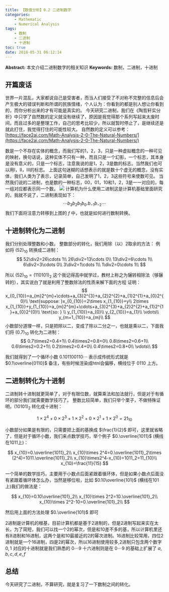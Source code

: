```yaml
---
title: 【数值分析】0.2 二进制数字
categories:
    - Mathematic
    - Numerical Analysis
tags:
    - 数制
    - 二进制
    - 十进制
toc: true
date: 2018-05-31 06:12:14
---
```


**Abstract:** 本文介绍二进制数字的相关知识
**Keywords:** 数制，二进制，十进制

<!--more-->
## 开篇废话
世界一片混乱，大家都说自己是受害者，而当人们接受了不对称不完整的信息后会产生极大的错误判断和所谓的民族情绪，个人认为：你看到的都是别人想让你看到的，而你分析出来的才有可能是真实的。
今天研究二进制，我们在《陶哲轩实分析》中只学了自然数的定义就没有继续了，原因是我觉得那个系列写起来太废时间，而且过多的是整理工作，自己的思考比较少，所以就暂时停止了，是继续还是就此打住，我觉得打住的可能性较大。
自然数的定义可以参考：[https://face2ai.com/Math-Analysis-2-0-The-Natural-Numbers/](https://face2ai.com/Math-Analysis-2-0-The-Natural-Numbers/)

数是一个不存在实体的概念，而我们写的1，2，3，只是一种虚拟概念的一种可见的映射，换句话说，这种实体不只有一种，而且只是一个幻影，一个标志，其本身是没有意义的，只是一个标志，注意我说的是1，2，3是数的标志。当然我们也可以用I，II，III的标志。
上面这句迷糊的话想表示的就是数十个虚无的概念，没有实体，我们人类为了表示，记录简单，自己发明了1，2，3这些符号来使数可见。
当然我们说的二进制，也是数的一种标志，00，01，10和1，2，3是一一对应的，每一组对应都表示同一个数。
![](https://tony4ai-1251394096.cos.ap-hongkong.myqcloud.com/blog_images/Math-Numerical-Analysis-0-2-Binary/1.png)
计算机为什么使用二进制这是计算机基础里面研究的，我就不说了，二进制表现如下：
$$
\cdots b_3b_2b_1b_0.b_{-1}b_{-2}\cdots
$$
我们下面将注意力转移到上图的 $f$ 中，也就是如何进行数制转换。
## 十进制转化为二进制
我们分别处理整数和小数。
整数部分的转化，我们用除（以）2取余的方法：
例如将 $(52)_{10}$ 转换成二进制：
$$
52\div2=26\cdots 1\\
26\div2=13\cdots 0\\
13\div2=6\cdots 1\\
6\div2=3\cdots 0\\
3\div2=1\cdots 1\\
1\div2=0\cdots 1\\
$$

所以 $(52)_{10}=(110101)_2$ 这个我记得高中就学过，教材上称之为辗转相除法（够辗转的），其实说白了就是利用了整数除法的性质来解下面的方程
证明：
$$
x_{0_{10}}=a_{m}2^{m}+\cdots+a_{3}2^{3}+a_{2}2^{2}+a_{1}2^{1}+a_{0}2^{0}\\
\text{suppose: }x_{0_{10}}=2\times x_{1_{10}}+y\\
2\times x_{1_{10}}+y_{1_{10}}=a_{m}2^{m}+\cdots+a_{3}2^{3}+a_{2}2^{2}+a_{1}2^{1}+a_{0}2^{0}\\
\text{so: } \\
y_{1_{10}}=a_{0}\\
y_{2_{10}}=a_{1}\\
\vdots\\
y_{m+1_{10}}=a_{m}\\
$$
小数部分道理一样，只是把除以二，变成了除以二分之一，也就是乘以二，下面我们将 $(0.7)_{10}$ 转化为二进制：
$$
0.7\times2=0.4+1\\
0.4\times2=0.8+0\\
0.8\times2=0.6+1\\
0.6\times2=0.2+1\\
0.2\times2=0.4+0\\
0.4\times2=0.8+0\\
\vdots\\
$$

我们就得到了一个循环小数 $0.101100110\cdots$ 表示成传统形式就是 $0.1\overline{0110}$ 备注，有些时候渲染成htnl会偏移，横线位于 $0110$ 上方。
## 二进制转化为十进制
二进制转十进制就更简单了，对于有限位数，就算乘法和加法就行，但是对于有循环的部分我们就需要数学技巧了。
整数比较简单，我们只举个栗子，不做特殊证明，$(10101)_2$ 转化成十进制：

$$
1\times 2^4+0\times 2^3+1\times 2^2+0\times 2^1+1\times 2^0=21_{10}
$$

小数部分如果是有限的，只需要把上面的基换成 $\frac{1}{2}$ 即可，这里就省略了，但是对于循环小数，我们来点数学技巧，举个例子 $0.\overline{1011}$ (横线在1011上)：

$$
x_{10}=0.\overline{1011}_2\\
x_{10}\times 2^4=0.\overline{1011}_2\times (2^4)=1011.\overline{1011}_2\\
x_{10}\times2^4-x_{10}=1011_2=11_{10}\\
x_{10}=\frac{11}{15}
$$

一个简单的数学技巧，主要用于小数点后面紧跟着循环体，但是如果小数点后面没有紧跟着循环体怎么办，当然是移位啦，比如  $0.10\overline{101}$ (横线在101上)我们的做法是：

$$
x_{10}=0.10\overline{101}_2\\
x_{10}\times 2^2=10.\overline{101}_2\\
x_{10}\times 2^2-10=0.\overline{101}_2\\
$$

然后用上面的方法处理 $0.\overline{101}$  即可

2进制是计算机的根基，目前计算机都是基于2进制的，但是2进制写起来实在太长，为了简短，我们可以找一个2的幂次，但是和10差不多的基，所以计算机里还有8进制和16进制，这两个是和10最接近的2的幂次进制。16进制比较常用，四位2进制就是一个16进制，四是2的幂次，所以16进制使用较多,2进制只包含两个数字 $0,1$ 对应的十进制就是我们熟悉的 $0\cdots9$ 十六进制则是在 $0\cdots 9$ 的基础上扩展了 $a,b,c,d,e,f$

## 总结
今天研究了二进制，不算研究，就是复习了一下数制之间的转化。

